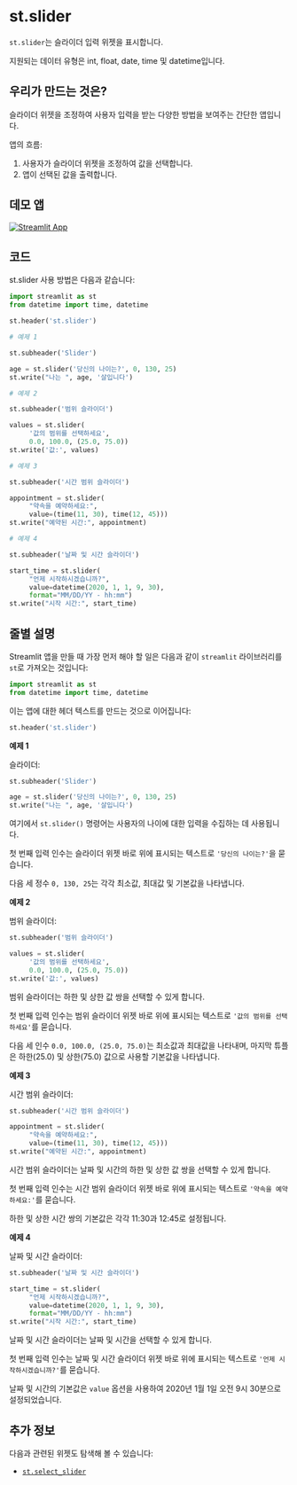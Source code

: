 # st.slider

`st.slider`는 슬라이더 입력 위젯을 표시합니다.

지원되는 데이터 유형은 int, float, date, time 및 datetime입니다.

## 우리가 만드는 것은?

슬라이더 위젯을 조정하여 사용자 입력을 받는 다양한 방법을 보여주는 간단한 앱입니다.

앱의 흐름:
1. 사용자가 슬라이더 위젯을 조정하여 값을 선택합니다.
2. 앱이 선택된 값을 출력합니다.

## 데모 앱

[![Streamlit App](https://static.streamlit.io/badges/streamlit_badge_black_white.svg)](https://share.streamlit.io/dataprofessor/st.slider/)

## 코드
st.slider 사용 방법은 다음과 같습니다:

```python
import streamlit as st
from datetime import time, datetime

st.header('st.slider')

# 예제 1

st.subheader('Slider')

age = st.slider('당신의 나이는?', 0, 130, 25)
st.write("나는 ", age, '살입니다')

# 예제 2

st.subheader('범위 슬라이더')

values = st.slider(
     '값의 범위를 선택하세요',
     0.0, 100.0, (25.0, 75.0))
st.write('값:', values)

# 예제 3

st.subheader('시간 범위 슬라이더')

appointment = st.slider(
     "약속을 예약하세요:",
     value=(time(11, 30), time(12, 45)))
st.write("예약된 시간:", appointment)

# 예제 4

st.subheader('날짜 및 시간 슬라이더')

start_time = st.slider(
     "언제 시작하시겠습니까?",
     value=datetime(2020, 1, 1, 9, 30),
     format="MM/DD/YY - hh:mm")
st.write("시작 시간:", start_time)

```

## 줄별 설명
Streamlit 앱을 만들 때 가장 먼저 해야 할 일은 다음과 같이 `streamlit` 라이브러리를 `st`로 가져오는 것입니다:
```python
import streamlit as st
from datetime import time, datetime
```

이는 앱에 대한 헤더 텍스트를 만드는 것으로 이어집니다:
```python
st.header('st.slider')
```

**예제 1**

슬라이더:

```python
st.subheader('Slider')

age = st.slider('당신의 나이는?', 0, 130, 25)
st.write("나는 ", age, '살입니다')
```

여기에서 `st.slider()` 명령어는 사용자의 나이에 대한 입력을 수집하는 데 사용됩니다.

첫 번째 입력 인수는 슬라이더 위젯 바로 위에 표시되는 텍스트로 `'당신의 나이는?'`을 묻습니다.

다음 세 정수 `0, 130, 25`는 각각 최소값, 최대값 및 기본값을 나타냅니다.

**예제 2**

범위 슬라이더:

```python
st.subheader('범위 슬라이더')

values = st.slider(
     '값의 범위를 선택하세요',
     0.0, 100.0, (25.0, 75.0))
st.write('값:', values)
```

범위 슬라이더는 하한 및 상한 값 쌍을 선택할 수 있게 합니다.

첫 번째 입력 인수는 범위 슬라이더 위젯 바로 위에 표시되는 텍스트로 `'값의 범위를 선택하세요'`를 묻습니다.

다음 세 인수 `0.0, 100.0, (25.0, 75.0)`는 최소값과 최대값을 나타내며, 마지막 튜플은 하한(25.0) 및 상한(75.0) 값으로 사용할 기본값을 나타냅니다.

**예제 3**

시간 범위 슬라이더:

```python
st.subheader('시간 범위 슬라이더')

appointment = st.slider(
     "약속을 예약하세요:",
     value=(time(11, 30), time(12, 45)))
st.write("예약된 시간:", appointment)
```

시간 범위 슬라이더는 날짜 및 시간의 하한 및 상한 값 쌍을 선택할 수 있게 합니다.

첫 번째 입력 인수는 시간 범위 슬라이더 위젯 바로 위에 표시되는 텍스트로 `'약속을 예약하세요:'`를 묻습니다.

하한 및 상한 시간 쌍의 기본값은 각각 11:30과 12:45로 설정됩니다.

**예제 4**

날짜 및 시간 슬라이더:

```python
st.subheader('날짜 및 시간 슬라이더')

start_time = st.slider(
     "언제 시작하시겠습니까?",
     value=datetime(2020, 1, 1, 9, 30),
     format="MM/DD/YY - hh:mm")
st.write("시작 시간:", start_time)
```

날짜 및 시간 슬라이더는 날짜 및 시간을 선택할 수 있게 합니다.

첫 번째 입력 인수는 날짜 및 시간 슬라이더 위젯 바로 위에 표시되는 텍스트로 `'언제 시작하시겠습니까?'`를 묻습니다.

날짜 및 시간의 기본값은 `value` 옵션을 사용하여 2020년 1월 1일 오전 9시 30분으로 설정되었습니다.

## 추가 정보
다음과 관련된 위젯도 탐색해 볼 수 있습니다:
- [`st.select_slider`](https://docs.streamlit.io/library/api-reference/widgets/st.select_slider)
